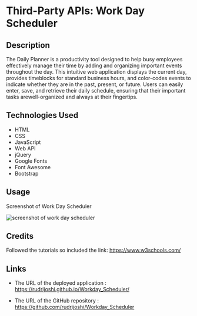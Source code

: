 # Third-Party APIs: Work Day Scheduler

## Description

The Daily Planner is a productivity tool designed to help busy employees effectively manage their time by adding and
organizing important events throughout the day. This intuitive web application displays the current day, provides timeblocks
for standard business hours, and color-codes events to indicate whether they are in the past, present, or future. Users can
easily enter, save, and retrieve their daily schedule, ensuring that their important tasks arewell-organized and always at
their fingertips.

## Technologies Used

- HTML
- CSS
- JavaScript
- Web API
- jQuery
- Google Fonts
- Font Awesome
- Bootstrap

## Usage

Screenshot of Work Day Scheduler

![screenshot of work day scheduler](./Assets/Image.png)

## Credits

Followed the tutorials so included the link: https://www.w3schools.com/

## Links

* The URL of the deployed application : https://rudrijoshi.github.io/Workday_Scheduler/

* The URL of the GitHub repository : https://github.com/rudrijoshi/Workday_Scheduler